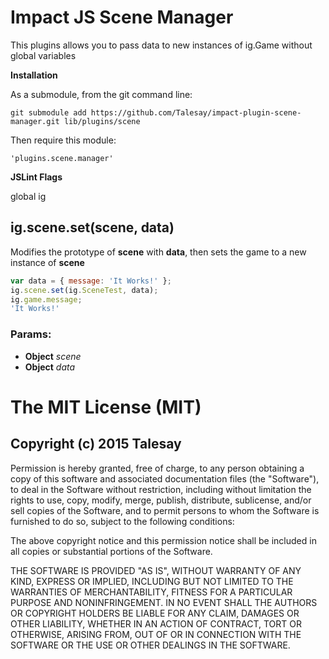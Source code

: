 

<!-- Start manager.js -->

# Impact JS Scene Manager

This plugins allows you to pass data to new instances of ig.Game without global variables

__Installation__

As a submodule, from the git command line:

```
git submodule add https://github.com/Talesay/impact-plugin-scene-manager.git lib/plugins/scene
``` 

Then require this module:

```
'plugins.scene.manager'
``` 

__JSLint Flags__

global ig

## ig.scene.set(scene, data)

Modifies the prototype of __scene__ with __data__, then sets the game to a new instance of __scene__

```javascript
var data = { message: 'It Works!' };
ig.scene.set(ig.SceneTest, data);
ig.game.message;
'It Works!'
```

### Params:

* **Object** *scene* 
* **Object** *data* 

# The MIT License (MIT)
## Copyright (c) 2015 Talesay

Permission is hereby granted, free of charge, to any person obtaining a copy
of this software and associated documentation files (the "Software"), to deal
in the Software without restriction, including without limitation the rights
to use, copy, modify, merge, publish, distribute, sublicense, and/or sell
copies of the Software, and to permit persons to whom the Software is
furnished to do so, subject to the following conditions:

The above copyright notice and this permission notice shall be included in all
copies or substantial portions of the Software.

THE SOFTWARE IS PROVIDED "AS IS", WITHOUT WARRANTY OF ANY KIND, EXPRESS OR
IMPLIED, INCLUDING BUT NOT LIMITED TO THE WARRANTIES OF MERCHANTABILITY,
FITNESS FOR A PARTICULAR PURPOSE AND NONINFRINGEMENT. IN NO EVENT SHALL THE
AUTHORS OR COPYRIGHT HOLDERS BE LIABLE FOR ANY CLAIM, DAMAGES OR OTHER
LIABILITY, WHETHER IN AN ACTION OF CONTRACT, TORT OR OTHERWISE, ARISING FROM,
OUT OF OR IN CONNECTION WITH THE SOFTWARE OR THE USE OR OTHER DEALINGS IN THE
SOFTWARE.

<!-- End manager.js -->

